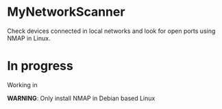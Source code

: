 # MyNetworkScanner
Check devices connected in local networks and look for open ports using NMAP in Linux.

# In progress
Working in

**WARNING**: Only install NMAP in Debian based Linux
